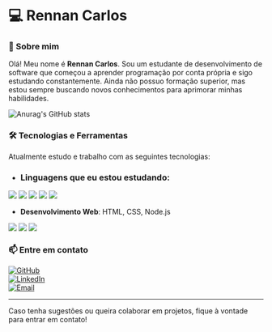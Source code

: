 # 💻 Rennan Carlos

### 🚀 Sobre mim
Olá! Meu nome é **Rennan Carlos**. Sou um estudante de desenvolvimento de software que começou a aprender programação por conta própria e sigo estudando constantemente. Ainda não possuo formação superior, mas estou sempre buscando novos conhecimentos para aprimorar minhas habilidades.

![Anurag's GitHub stats](https://github-readme-stats.vercel.app/api?username=zzNanz&show_icons=true&theme=merko)

### 🛠️ Tecnologias e Ferramentas
Atualmente estudo e trabalho com as seguintes tecnologias:

- ### Linguagens que eu estou estudando:

<div style="display: block">
  <img src="https://img.shields.io/badge/Node.js-43853D?style=for-the-badge&logo=node.js&logoColor=white">
  <img src="https://img.shields.io/badge/C%23-239120?style=for-the-badge&logo=c-sharp&logoColor=white">
  <img src="https://img.shields.io/badge/Python-3776AB?style=for-the-badge&logo=python&logoColor=white">
  <img src="https://img.shields.io/badge/C%2B%2B-00599C?style=for-the-badge&logo=c%2B%2B&logoColor=white">
  <img src="https://img.shields.io/badge/Java-ED8B00?style=for-the-badge&logo=openjdk&logoColor=white">
</div>

- **Desenvolvimento Web**: HTML, CSS, Node.js
<div style="display: block">
  <img src="https://img.shields.io/badge/HTML5-E34F26?style=for-the-badge&logo=html5&logoColor=white"/>
  <img src="https://img.shields.io/badge/CSS3-1572B6?style=for-the-badge&logo=css3&logoColor=white">
  
  <img src="https://img.shields.io/badge/JavaScript-F7DF1E?style=for-the-badge&logo=javascript&logoColor=black"/>
</div>

### 📫 Entre em contato
[![GitHub](https://img.shields.io/badge/GitHub-000?style=for-the-badge&logo=github&logoColor=white)](https://github.com/seuusuario)  
[![LinkedIn](https://img.shields.io/badge/LinkedIn-0077B5?style=for-the-badge&logo=linkedin&logoColor=white)](https://linkedin.com/in/seuusuario)  
[![Email](https://img.shields.io/badge/Email-D14836?style=for-the-badge&logo=gmail&logoColor=white)](mailto:seuemail@gmail.com)

---

Caso tenha sugestões ou queira colaborar em projetos, fique à vontade para entrar em contato!

